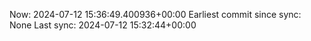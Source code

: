 Now: 2024-07-12 15:36:49.400936+00:00 Earliest commit since sync: None Last sync: 2024-07-12 15:32:44+00:00
